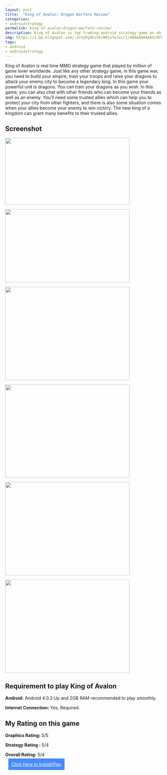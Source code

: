 ```yaml
---
layout: post
title:  "King of Avalon: Dragon Warfare Review"
categories: 
- androidstrategy
permalink: king-of-avalon-dragon-warfare-review/
description: King of Avalon is top trading android strategy game on which you can build your empire and strong dragon army to fight enemies empires.
img: https://3.bp.blogspot.com/-2z5yRy9hiVk/WMjufwJvcrI/AAAAAAAAAAU/4FhX2jYPfe0KrBR4gG-QFDke28jeuoJUgCLcB/s400/king-of-avalon-build-empire.jpg
tags: 
- android
- androidstrategy
---
```


King of Avalon is real time MMO strategy game that played by million of game lover worldwide. Just like any other strategy game, in this game war, you need to build your empire, train your troops and raise your dragons to attack your enemy city to become a legendary king. In this game your powerful unit is dragons. You can train your dragons as you wish. In this game, you can also chat with other friends who can become your friends as well as an enemy. You’ll need some trusted allies which can help you to protect your city from other fighters, and there is also some situation comes when your allies become your enemy to win victory. The new king of a kingdom can grant many benefits to their trusted allies.


## Screenshot ##

<a href="https://3.bp.blogspot.com/-QBWbT0NfW-M/WMjuBjfruUI/AAAAAAAAAAM/wBIeo--ZnQwM4U5oFInvIC4dqUfyF4dNACLcB/s1600/king%2Bof%2Bavalon.jpg"><img height="215" src="https://3.bp.blogspot.com/-QBWbT0NfW-M/WMjuBjfruUI/AAAAAAAAAAM/wBIeo--ZnQwM4U5oFInvIC4dqUfyF4dNACLcB/s400/king%2Bof%2Bavalon.jpg" width="400" /></a><br/>

<a href="https://1.bp.blogspot.com/-Lx3y-Vi-ak0/WMjuLIuTPYI/AAAAAAAAAAQ/BTridt1vz1wL-Q8Sv6aJoff4fO0xy053QCLcB/s1600/king-of-avalon-dragon-koa.jpg"><img height="236" src="https://1.bp.blogspot.com/-Lx3y-Vi-ak0/WMjuLIuTPYI/AAAAAAAAAAQ/BTridt1vz1wL-Q8Sv6aJoff4fO0xy053QCLcB/s400/king-of-avalon-dragon-koa.jpg" width="400" /></a><br/>

<a href="https://3.bp.blogspot.com/-2z5yRy9hiVk/WMjufwJvcrI/AAAAAAAAAAU/4FhX2jYPfe0KrBR4gG-QFDke28jeuoJUgCLcB/s1600/king-of-avalon-build-empire.jpg"><img height="300" src="https://3.bp.blogspot.com/-2z5yRy9hiVk/WMjufwJvcrI/AAAAAAAAAAU/4FhX2jYPfe0KrBR4gG-QFDke28jeuoJUgCLcB/s400/king-of-avalon-build-empire.jpg" width="400" /></a><br/>

<a href="https://2.bp.blogspot.com/-X8d21pcM7d4/WMjutHFHstI/AAAAAAAAAAc/3wbCgDvroyoZxcbu6YwrYGHKemy59f_SACLcB/s1600/king-of-avalon-dragon-strategy.jpg"><img height="300" src="https://2.bp.blogspot.com/-X8d21pcM7d4/WMjutHFHstI/AAAAAAAAAAc/3wbCgDvroyoZxcbu6YwrYGHKemy59f_SACLcB/s400/king-of-avalon-dragon-strategy.jpg" width="400" /></a><br/>

<a href="https://3.bp.blogspot.com/-t7DRZv-c0Ek/WMjuf2ZhSQI/AAAAAAAAAAY/jbCbG5ClBHUBKHhlzf4jZ8He2Smf48SdQCLcB/s1600/king-of-avalon-bow-to-no-one.jpg"><img height="300" src="https://3.bp.blogspot.com/-t7DRZv-c0Ek/WMjuf2ZhSQI/AAAAAAAAAAY/jbCbG5ClBHUBKHhlzf4jZ8He2Smf48SdQCLcB/s400/king-of-avalon-bow-to-no-one.jpg" width="400" /></a><br/>

<a href="https://1.bp.blogspot.com/-5YbeMVeqDjg/WMjutGdIeVI/AAAAAAAAAAg/n0Pg9uDFdUgc9B-t1cyUZ6YgfexS6e0KwCLcB/s1600/king-of-avalon-end-of-arthur.jpg"><img height="300" src="https://1.bp.blogspot.com/-5YbeMVeqDjg/WMjutGdIeVI/AAAAAAAAAAg/n0Pg9uDFdUgc9B-t1cyUZ6YgfexS6e0KwCLcB/s400/king-of-avalon-end-of-arthur.jpg" width="400" /></a><br/>


## Requirement to play King of Avalon ##

**Android:** Android 4.0.3 Up and 2GB RAM recommended to play smoothly.

**Internet Connection:** Yes, Required.

## My Rating on this game ##


**Graphics Rating:** 5/5

**Strategy Rating :** 5/4

**Overall Rating:** 5/4

<div id="center"><a style="color: #fff;background-color:#498AF4;padding: 10px 10px 10px 10px;margin:10px;" href="https://play.google.com/store/apps/details?id=com.funplus.kingofavalon&hl=en" role="button" rel="nofollow">Click Here to Install/Play</a></div>

